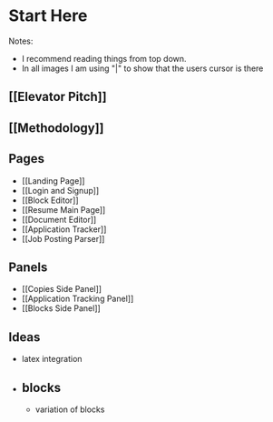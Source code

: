 # Start Here
Notes: 
- I recommend reading things from top down.
- In all images I am using "|" to show that the users cursor is there

## [[Elevator Pitch]]

## [[Methodology]]

## Pages
- [[Landing Page]]
- [[Login and Signup]]
- [[Block Editor]]
- [[Resume Main Page]]
- [[Document Editor]]
- [[Application Tracker]]
- [[Job Posting Parser]]

## Panels
- [[Copies Side Panel]]
- [[Application Tracking Panel]]
- [[Blocks Side Panel]]

## Ideas
- latex integration
- blocks
	- 
	- variation of blocks